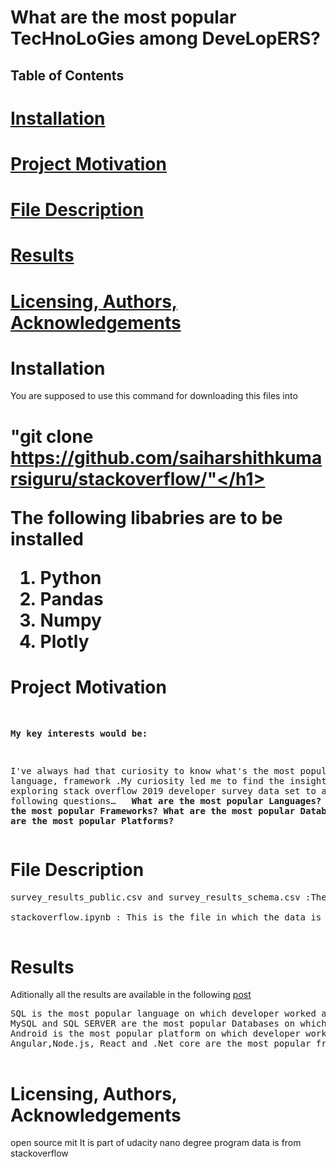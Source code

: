 <html>
<h1>What are the most popular TecHnoLoGies among DeveLopERS?</h1>

<h2>Table of Contents</h2>

<a href="Installation"><h1>Installation</h1></a>
<a href="Project Motivation"><h1>Project Motivation</h1></a>
<a href="File Description"><h1>File Description</h1></a>
<a href="Results"><h1>Results</h1></a>
<a href="Licensing, Authors, Acknowledgements"><h1>Licensing, Authors, Acknowledgements</h1></a>


<h1 id="Installation">Installation</h1>

You are supposed to use this command for downloading this files into  <h1>"git clone https://github.com/saiharshithkumarsiguru/stackoverflow/"</h1>  

The following libabries are to be installed

1. Python
2. Pandas
3. Numpy 
4. Plotly

<h1 id="Project Motivation">Project Motivation</h1>
<pre>

<b>My key interests would be:</b>

I've always had that curiosity to know what's the most popular tool, language, framework .My curiosity led me to find the insights by exploring stack overflow 2019 developer survey data set to answer the following questions… 
<b>
What are the most popular Languages?
What are the most popular Frameworks?
What are the most popular Databases?
What are the most popular Platforms?
</b>
</pre>

<h1 id="File Description">File Description</h1>

<pre>
survey_results_public.csv and survey_results_schema.csv :These are the dataset files I have used to answer the questions.

stackoverflow.ipynb : This is the file in which the data is cleaned and explored

</pre>

<h1 id="Results">Results</h1>


Aditionally all the results are available in the following <a href="https://medium.com/@saiharshithkumarsiguru/what-are-the-most-popular-technologies-among-developers-4d05a192fe02">post</a>

<pre>
SQL is the most popular language on which developer worked and want to work in over the next year. JavaScript and python are the most in demand languages on which developers want to work followed by SQL , c# etc
MySQL and SQL SERVER are the most popular Databases on which developer worked and want to work in over the next year. MongoDB is the most in demand Database on which developers want to work followed by MySQL , PostgreSQL, SQLServer, etc.
Android is the most popular platform on which developer worked and want to work in over the next year followed by Android is also the most in demand platform on which developers want to work followed by AWS, Raspberry pie etc.
Angular,Node.js, React and .Net core are the most popular frameworks on which developer worked and want to work in over the next year followed by Angular is the most in demand Database on which developers want to work.

</pre>
<h1 id="Licensing, Authors, Acknowledgements">Licensing, Authors, Acknowledgements</h1>

open source mit
It is part of udacity nano degree program
data is from stackoverflow
 </html>